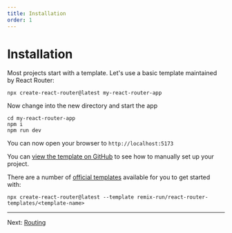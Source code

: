 ```yaml
---
title: Installation
order: 1
---
```


# Installation

Most projects start with a template. Let's use a basic template maintained by React Router:

```shellscript nonumber
npx create-react-router@latest my-react-router-app
```

Now change into the new directory and start the app

```shellscript nonumber
cd my-react-router-app
npm i
npm run dev
```

You can now open your browser to `http://localhost:5173`

You can [view the template on GitHub][default-template] to see how to manually set up your project.

There are a number of [official templates][react-router-templates] available for you to get started with:

```shellscript nonumber
npx create-react-router@latest --template remix-run/react-router-templates/<template-name>
```

---

Next: [Routing](./routing)

[manual_usage]: ../how-to/manual-usage
[default-template]: https://github.com/remix-run/react-router-templates/tree/main/default
[react-router-templates]: https://github.com/remix-run/react-router-templates
